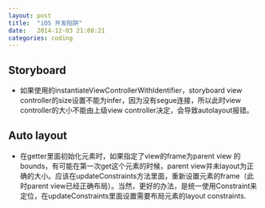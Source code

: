 ```yaml
---
layout: post
title:  "iOS 开发陷阱"
date:   2014-12-03 21:08:21
categories: coding
---
```


## Storyboard
* 如果使用的instantiateViewControllerWithIdentifier，storyboard view controller的size设置不能为infer，因为没有segue连接，所以此时view controller的大小不能由上级view controller决定，会导致autolayout报错。

## Auto layout
* 在getter里面初始化元素时，如果指定了view的frame为parent view 的bounds，有可能在第一次get这个元素的时候，parent view并未layout为正确的大小。应该在updateConstraints方法里面，重新设置元素的frame（此时parent view已经正确布局）。当然，更好的办法，是统一使用Constraint来定位，在updateConstraints里面设置需要布局元素的layout constraints.

